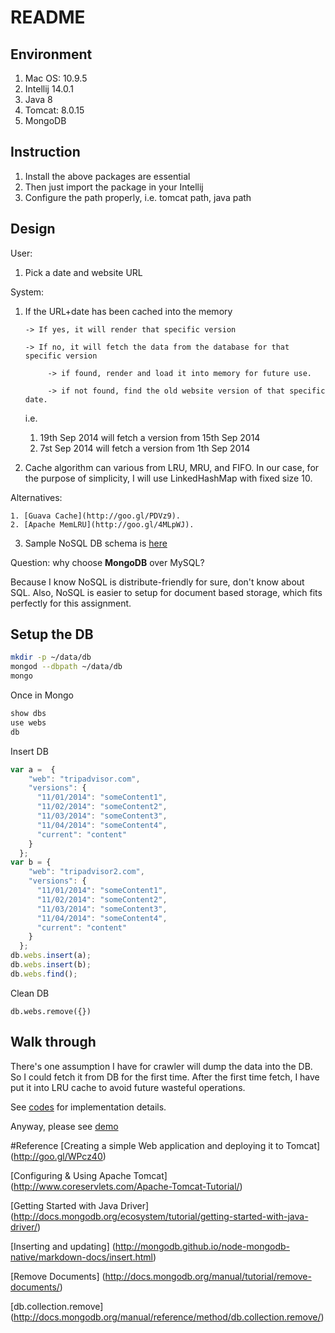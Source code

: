 # README

## Environment
1. Mac OS: 10.9.5
2. Intellij 14.0.1
3. Java 8
4. Tomcat: 8.0.15
5. MongoDB

## Instruction
1. Install the above packages are essential
2. Then just import the package in your Intellij
3. Configure the path properly, i.e. tomcat path, java path

## Design
User:

1. Pick a date and website URL

System:

1. If the URL+date has been cached into the memory

       -> If yes, it will render that specific version

       -> If no, it will fetch the data from the database for that specific version

            -> if found, render and load it into memory for future use.

            -> if not found, find the old website version of that specific date.

   i.e.

   1. 19th Sep 2014 will fetch a version from 15th Sep 2014
   2. 7st Sep 2014 will fetch a version from 1th Sep 2014

2. Cache algorithm can various from LRU, MRU, and FIFO. In our case, for the
purpose of simplicity, I will use LinkedHashMap with fixed size 10.

Alternatives:

    1. [Guava Cache](http://goo.gl/PDVz9).
    2. [Apache MemLRU](http://goo.gl/4MLpWJ).

3. Sample NoSQL DB schema is [here](./resource/schema.json)

Question: why choose **MongoDB** over MySQL?

Because I know NoSQL is distribute-friendly for sure, don't know about SQL.
Also, NoSQL is easier to setup for document based storage, which fits perfectly
for this assignment.

## Setup the DB

``` bash
mkdir -p ~/data/db
mongod --dbpath ~/data/db
mongo
```

Once in Mongo
``` bash
show dbs
use webs
db

```

Insert DB
``` javascript
var a =  {
    "web": "tripadvisor.com",
    "versions": {
      "11/01/2014": "someContent1",
      "11/02/2014": "someContent2",
      "11/03/2014": "someContent3",
      "11/04/2014": "someContent4",
      "current": "content"
    }
  };
var b = {
    "web": "tripadvisor2.com",
    "versions": {
      "11/01/2014": "someContent1",
      "11/02/2014": "someContent2",
      "11/03/2014": "someContent3",
      "11/04/2014": "someContent4",
      "current": "content"
    }
  };
db.webs.insert(a);
db.webs.insert(b);
db.webs.find();
```

Clean DB
```
db.webs.remove({})
```

## Walk through
There's one assumption I have for crawler will dump the data into the DB.
So I could fetch it from DB for the first time. After the first time fetch,
I have put it into LRU cache to avoid future wasteful operations.

See [codes](./src) for implementation details.

Anyway, please see [demo](./demo/demo.mp4)


#Reference
[Creating a simple Web application and deploying it to Tomcat]
(http://goo.gl/WPcz40)

[Configuring & Using Apache Tomcat]
(http://www.coreservlets.com/Apache-Tomcat-Tutorial/)

[Getting Started with Java Driver]
(http://docs.mongodb.org/ecosystem/tutorial/getting-started-with-java-driver/)

[Inserting and updating]
(http://mongodb.github.io/node-mongodb-native/markdown-docs/insert.html)

[Remove Documents]
(http://docs.mongodb.org/manual/tutorial/remove-documents/)

[db.collection.remove]
(http://docs.mongodb.org/manual/reference/method/db.collection.remove/)
